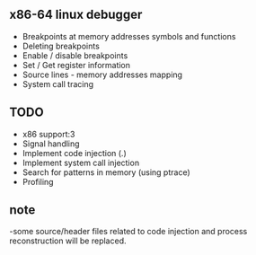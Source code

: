 ## x86-64 linux debugger

- Breakpoints at memory addresses symbols and functions
- Deleting breakpoints
- Enable / disable breakpoints
- Set / Get register information
- Source lines - memory addresses mapping
- System call tracing

## TODO

- x86 support:3
- Signal handling
- Implement code injection (.)
- Implement system call injection
- Search for patterns in memory (using ptrace)
- Profiling

## note

-some source/header files related to code injection and process reconstruction will be replaced.
